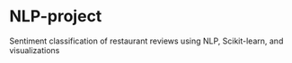 # NLP-project
Sentiment classification of restaurant reviews using NLP, Scikit-learn, and visualizations
